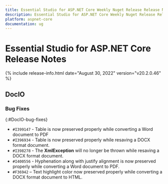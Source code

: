```yaml
---
title: Essential Studio for ASP.NET Core Weekly Nuget Release Release Notes  
description: Essential Studio for ASP.NET Core Weekly Nuget Release Release Notes  
platform: aspnet-core
documentation: ug
---
```


# Essential Studio for ASP.NET Core  Release Notes  

{% include release-info.html date="August 30, 2022"  version="v20.2.0.46" %} 





## DocIO

### Bug Fixes
{:#DocIO-bug-fixes}

- `#I399147` - Table is now preserved properly while converting a Word document to PDF
- `#I396934` - Table is now preserved properly while resaving a DOCX format document.
- `#I398278` - The **XmlException** will no longer be thrown while resaving a DOCX format document.
- `#I400556` - Hyphenation along with justify alignment is now preserved properly while converting a Word document to PDF.
- `#F36942` – Text highlight color now preserved properly while converting a DOCX format document to HTML.

